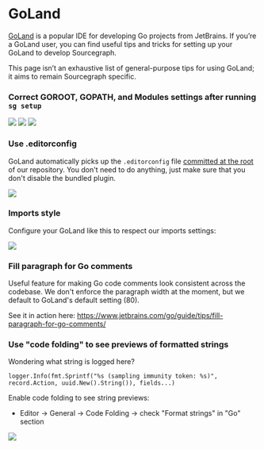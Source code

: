 # GoLand

[GoLand](https://www.jetbrains.com/go/) is a popular IDE for developing Go projects from JetBrains. If you’re a GoLand user, you can find useful tips and tricks for setting up your GoLand to develop Sourcegraph.

This page isn’t an exhaustive list of general-purpose tips for using GoLand; it aims to remain Sourcegraph specific.

### Correct GOROOT, GOPATH, and Modules settings after running `sg setup`

<img src="https://storage.googleapis.com/sourcegraph-assets/docs/images/img/goland_gopath.png" class="lead-screenshot">

<img src="https://storage.googleapis.com/sourcegraph-assets/docs/images/img/goland_goroot.png" class="lead-screenshot">

<img src="https://storage.googleapis.com/sourcegraph-assets/docs/images/img/goland_modules.png" class="lead-screenshot">

### Use .editorconfig

GoLand automatically picks up the `.editorconfig` file [committed at the root](https://sourcegraph.com/github.com/khulnasoft/khulnasoft/-/blob/.editorconfig) of our repository. You don't need to do anything, just make sure that you don't disable the bundled plugin.

<img src="https://storage.googleapis.com/sourcegraph-assets/docs/images/goland-editorconfig-plugin.png" class="lead-screenshot">

### Imports style

Configure your GoLand like this to respect our imports settings:

<img src="https://storage.googleapis.com/sourcegraph-assets/docs/images/goland-imports.png" class="lead-screenshot">

### Fill paragraph for Go comments

Useful feature for making Go code comments look consistent across the codebase. We don't enforce the paragraph width at the moment, but we default to GoLand's default setting (80).

See it in action here:
https://www.jetbrains.com/go/guide/tips/fill-paragraph-for-go-comments/

### Use "code folding" to see previews of formatted strings

Wondering what string is logged here? 

`logger.Info(fmt.Sprintf("%s (sampling immunity token: %s)", record.Action, uuid.New().String()), fields...)`

Enable code folding to see string previews:

- Editor -> General -> Code Folding -> check "Format strings" in "Go" section

<img src="https://storage.googleapis.com/sourcegraph-assets/docs/images/img/193618371-1b794c8d-3b41-472e-94b8-8f04a0c19e76.png" class="lead-screenshot">
